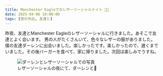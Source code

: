 ```yaml
---
title: Manchester Eagleでのレザーソーシャルナイト 🖤🦅
date: 2025-04-06 10:00:00
tags: [夜の外出, 友達と]
---
```

昨夜、友達とManchester Eagleのレザーソーシャルに行きました。あそこで友達とよく会います。
男の人がたくさんいて、色々なレザーの服がありました。僕の友達ダーレンに出会いました。楽しかったです。楽しかったので、遅くまでいました。その後バーガーを食べて、家に帰りました。次回は楽しみでうすね。

<!-- markdownlint-disable no-inline-html -->
<figure>
  <img src="/images/2025-04-06/leather-social.webp" alt="ダーレンとレザーソーシャルでの写真">
  <figcaption>レザーソーシャルの夜にて、ダーレンと📸</figcaption>
</figure>
